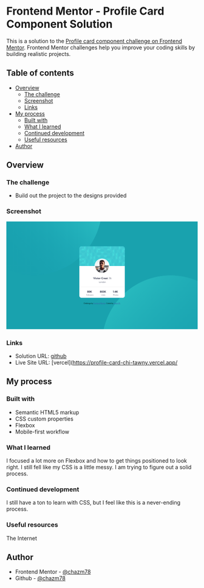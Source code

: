 # Frontend Mentor - Profile Card Component Solution

This is a solution to the [Profile card component challenge on Frontend Mentor](https://www.frontendmentor.io/challenges/profile-card-component-cfArpWshJ). Frontend Mentor challenges help you improve your coding skills by building realistic projects.

## Table of contents

- [Overview](#overview)
  - [The challenge](#the-challenge)
  - [Screenshot](#screenshot)
  - [Links](#links)
- [My process](#my-process)
  - [Built with](#built-with)
  - [What I learned](#what-i-learned)
  - [Continued development](#continued-development)
  - [Useful resources](#useful-resources)
- [Author](#author)

## Overview

### The challenge

- Build out the project to the designs provided

### Screenshot

![screenshot](images/screenshot.png)

### Links

- Solution URL: [github](https://github.com/chazm78/profile-card)
- Live Site URL: [vercel](https://profile-card-chi-tawny.vercel.app/
## My process


### Built with

- Semantic HTML5 markup
- CSS custom properties
- Flexbox
- Mobile-first workflow

### What I learned

I focused a lot more on Flexbox and how to get things positioned to look right. I still fell like my CSS is a little messy. I am trying to figure out a solid process.

### Continued development

I still have a ton to learn with CSS, but I feel like this is a never-ending process.

### Useful resources

The Internet

## Author

- Frontend Mentor - [@chazm78](https://www.frontendmentor.io/profile/chazm78)
- Github - [@chazm78](https://github.com/chazm78)
